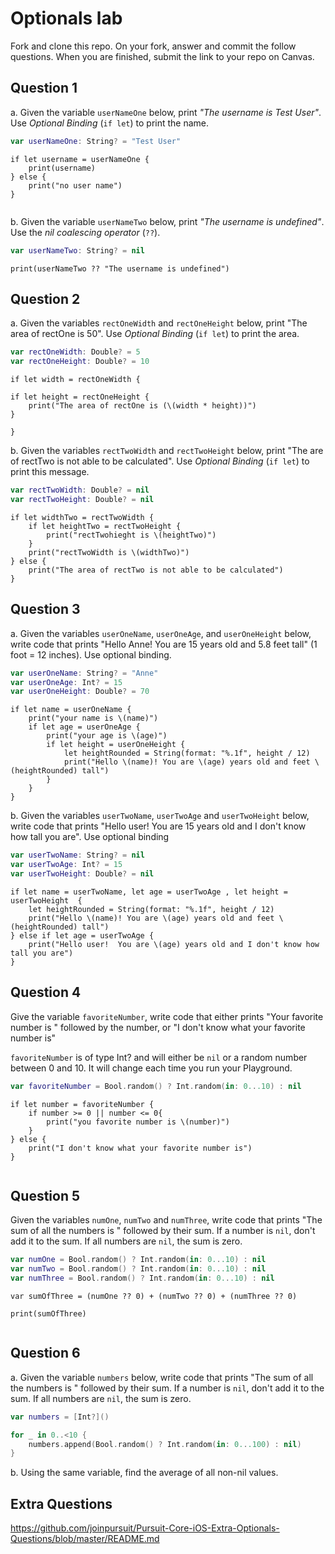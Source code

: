 # Optionals lab

Fork and clone this repo. On your fork, answer and commit the follow questions. When you are finished, submit the link to your repo on Canvas.


## Question 1

a. Given the variable `userNameOne` below, print *"The username is Test User"*.  Use *Optional Binding* (`if let`) to print the name.

```swift
var userNameOne: String? = "Test User"
```
```
if let username = userNameOne {
    print(username)
} else {
    print("no user name")
}


```

b. Given the variable `userNameTwo` below, print *"The username is undefined"*.  Use the *nil coalescing operator* (`??`).

```swift
var userNameTwo: String? = nil
```

```
print(userNameTwo ?? "The username is undefined")

```
## Question 2

a. Given the variables `rectOneWidth` and `rectOneHeight` below, print "The area of rectOne is 50".  Use *Optional Binding* (`if let`) to print the area.

```swift
var rectOneWidth: Double? = 5
var rectOneHeight: Double? = 10
```
```
if let width = rectOneWidth {
    
if let height = rectOneHeight {
    print("The area of rectOne is (\(width * height))")
}

}

```

b. Given the variables `rectTwoWidth` and `rectTwoHeight` below, print "The are of rectTwo is not able to be calculated".  Use *Optional Binding* (`if let`) to print this message.

```swift
var rectTwoWidth: Double? = nil
var rectTwoHeight: Double? = nil
```
```
if let widthTwo = rectTwoWidth {
    if let heightTwo = rectTwoHeight {
        print("rectTwohieght is \(heightTwo)")
    }
    print("rectTwoWidth is \(widthTwo)")
} else {
    print("The area of rectTwo is not able to be calculated")
}

```
## Question 3

a. Given the variables `userOneName`, `userOneAge`, and `userOneHeight` below, write code that prints "Hello Anne!  You are 15 years old and 5.8 feet tall" (1 foot = 12 inches).  Use optional binding.


```swift
var userOneName: String? = "Anne"
var userOneAge: Int? = 15
var userOneHeight: Double? = 70
```
```
if let name = userOneName {
    print("your name is \(name)")
    if let age = userOneAge {
        print("your age is \(age)")
        if let height = userOneHeight {
            let heightRounded = String(format: "%.1f", height / 12)
            print("Hello \(name)! You are \(age) years old and feet \(heightRounded) tall")
        }
    }
}
```

b. Given the variables `userTwoName`, `userTwoAge` and `userTwoHeight` below, write code that prints "Hello user!  You are 15 years old and I don't know how tall you are".  Use optional binding

```swift
var userTwoName: String? = nil
var userTwoAge: Int? = 15
var userTwoHeight: Double? = nil
```
```
if let name = userTwoName, let age = userTwoAge , let height = userTwoHeight  {
    let heightRounded = String(format: "%.1f", height / 12)
    print("Hello \(name)! You are \(age) years old and feet \(heightRounded) tall")
} else if let age = userTwoAge {
    print("Hello user!  You are \(age) years old and I don't know how tall you are")
}

```

## Question 4

Give the variable `favoriteNumber`, write code that either prints "Your favorite number is " followed by the number, or "I don't know what your favorite number is"

`favoriteNumber` is of type Int? and will either be `nil` or a random number between 0 and 10.  It will change each time you run your Playground.

```swift
var favoriteNumber = Bool.random() ? Int.random(in: 0...10) : nil
```
```
if let number = favoriteNumber {
    if number >= 0 || number <= 0{
        print("you favorite number is \(number)")
    }
} else {
    print("I don't know what your favorite number is")
}


```



## Question 5

Given the variables `numOne`, `numTwo` and `numThree`, write code that prints "The sum of all the numbers is " followed by their sum.  If a number is `nil`, don't add it to the sum.  If all numbers are `nil`, the sum is zero.

```swift
var numOne = Bool.random() ? Int.random(in: 0...10) : nil
var numTwo = Bool.random() ? Int.random(in: 0...10) : nil
var numThree = Bool.random() ? Int.random(in: 0...10) : nil
```
```
var sumOfThree = (numOne ?? 0) + (numTwo ?? 0) + (numThree ?? 0)

print(sumOfThree)


```

## Question 6

a. Given the variable `numbers` below, write code that prints "The sum of all the numbers is " followed by their sum.  If a number is `nil`, don't add it to the sum.  If all numbers are `nil`, the sum is zero.

```swift
var numbers = [Int?]()

for _ in 0..<10 {
    numbers.append(Bool.random() ? Int.random(in: 0...100) : nil)
}
```

b. Using the same variable, find the average of all non-nil values.

## Extra Questions

https://github.com/joinpursuit/Pursuit-Core-iOS-Extra-Optionals-Questions/blob/master/README.md
